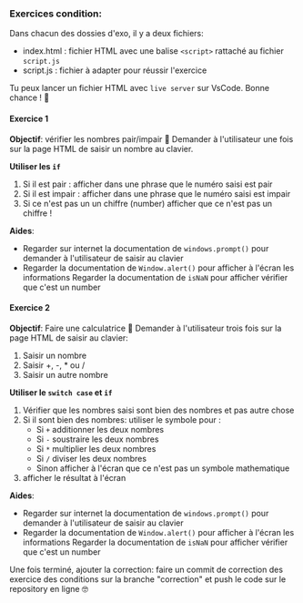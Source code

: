 ### Exercices condition:

Dans chacun des dossies d'exo, il y a deux fichiers:
- index.html : fichier HTML avec une balise `<script>` rattaché au fichier `script.js`
- script.js : fichier à adapter pour réussir l'exercice

Tu peux lancer un fichier HTML avec `live server` sur VsCode. Bonne chance ! 💪

#### Exercice 1 

**Objectif**: vérifier les nombres pair/impair 🔢 
Demander à l'utilisateur une fois sur la page HTML de saisir un nombre au clavier.


**Utiliser les `if`**

1. Si il est pair : afficher dans une phrase que le numéro saisi est pair
2. Si il est impair : afficher dans une phrase que le numéro saisi est impair
3. Si ce n'est pas un un chiffre (number) afficher que ce n'est pas un chiffre !

**Aides**:
- Regarder sur internet la documentation de `windows.prompt()` pour demander à l'utilisateur de saisir au clavier
- Regarder la documentation de `Window.alert()` pour afficher à l'écran les informations
Regarder la documentation de `isNaN` pour afficher vérifier que c'est un number

#### Exercice 2

**Objectif**: Faire une calculatrice 🧮
Demander à l'utilisateur trois fois sur la page HTML de saisir au clavier:
1. Saisir un nombre
2. Saisir +, -, * ou /
3. Saisir un autre nombre

**Utiliser le `switch case` et `if`**

1. Vérifier que les nombres saisi sont bien des nombres et pas autre chose
2. Si il sont bien des nombres: utiliser le symbole pour : 
    - Si `+` additionner les deux nombres
    - Si `-` soustraire les deux nombres
    - Si `*` multiplier les deux nombres
    - Si `/` diviser les deux nombres
    - Sinon afficher à l'écran que ce n'est pas un symbole mathematique
3. afficher le résultat à l'écran

**Aides**:
- Regarder sur internet la documentation de `windows.prompt()` pour demander à l'utilisateur de saisir au clavier
- Regarder la documentation de `Window.alert()` pour afficher à l'écran les informations
Regarder la documentation de `isNaN` pour afficher vérifier que c'est un number


Une fois terminé, ajouter la correction: faire un commit de correction des exercice des conditions sur la branche "correction" et push le code sur le repository en ligne 🤓
